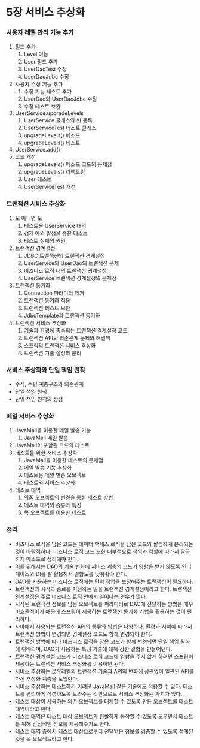 # 5장 서비스 추상화

### 사용자 레벨 관리 기능 추가

1. 필드 추가
    1. Level 이늄
    2. User 필드 추가
    3. UserDaoTest 수정
    4. UserDaoJdbc 수정
2. 사용자 수정 기능 추가
    1. 수정 기능 테스트 추가
    2. UserDao와 UserDaoJdbc 수정
    3. 수정 테스트 보완
3. UserService.upgradeLevels
    1. UserService 클래스와 빈 등록
    2. UserServiceTest 테스트 클래스
    3. upgradeLevels() 메소드
    4. upgradeLevels() 테스트
4. UserService.add()
5. 코드 개선
    1. upgradeLevels() 메소드 코드의 문제점
    2. upgradeLevels() 리팩토링
    3. User 테스트
    4. UserServiceTest 개선

### 트랜잭션 서비스 추상화

1. 모 아니면 도
    1. 테스트용 UserService 대역
    2. 갱제 예외 발생을 통한 테스트
    3. 테스트 실패의 원인
2. 트랜잭션 경계설정
    1. JDBC 트랜잭션의 트랜잭션 경계설정
    2. UserService와 UserDao의 트랜잭션 문제
    3. 비즈니스 로직 내의 트랜잭션 경계설정
    4. UserService 트랜잭션 경계설정의 문제점
3. 트랜잭션 동기화
    1. Connection 파라미터 제거
    2. 트랜잭션 동기화 적용
    3. 트랜잭션 테스트 보완
    4. JdbcTemplate과 트랜잭션 동기화
4. 트랜잭션 서비스 추상화
    1. 기술과 환경에 종속되는 트랜잭션 경계설정 코드
    2. 트랜잭션 API의 의존관계 문제와 해결책
    3. 스프링의 트랜잭션 서비스 추상화
    4. 트랜잭션 기술 설정의 분리

### 서비스 추상화와 단일 책임 원칙

- 수직, 수평 계층구조와 의존관계
- 단일 책임 원칙
- 단일 책임 원칙의 장점

### 메일 서비스 추상화

1. JavaMail을 이용한 메일 발송 기능
    1. JavaMail 메일 발송
2. JavaMail이 포함된 코드의 테스트
3. 테스트를 위한 서비스 추상화
    1. JavaMail을 이용한 테스트의 문제점
    2. 메일 발송 기능 추상화
    3. 테스트용 메일 발송 오브젝트
    4. 테스트와 서비스 추상화
4. 테스트 대역
    1. 의존 오브젝트의 변경을 통한 테스트 방법
    2. 테스트 대역의 종류와 특징
    3. 목 오브젝트를 이용한 테스트

### 정리

- 비즈니스 로직을 담은 코드는 데이터 액세스 로직을 담은 코드와 깔끔하게 분리되는 것이 바람직하다. 비즈니스 로직 코드 또한 내부적으로 책임과 역할에 따라서 깔끔하게 메소드로 정리돼야 한다.
- 이를 위해서는 DAO의 기술 변화에 서비스 계층의 코드가 영향을 받지 않도록 인터페이스와 DI를 잘 활용해서 결합도를 낮춰줘야 한다.
- DAO를 사용하는 비즈니스 로직에는 단위 작업을 보장해주는 트랜잭션이 필요하다.
- 트랜잭션의 시작과 종료를 지정하는 일을 트랜잭션 경계설정이라고 한다. 트랜잭션 경계설정은 주로 비즈니스 로직 안에서 일어나는 경우가 많다.
- 시작된 트랜잭션 정보를 담은 오브젝트를 피라미터로 DAO에 전달하는 방법은 매우 비효울적이기 때문에 스프링이 제공하는 트랜잭션 동기화 기법을 활용하는 것이 편리하다.
- 자바에서 사용되는 트랜잭션 API의 종류와 방법은 다양하다. 환경과 서버에 따라서 트랜잭션 방법이 변경되면 경계설정 코드도 함께 변경되야 한다.
- 트랜잭션 방법에 따라 비즈니스 로직을 담은 코드가 함께 변경되면 단일 책임 원칙에 위배되며, DAO가 사용하는 특정 기술에 대해 강한 결합을 만들어낸다.
- 트랜잭션 경계설정 코드가 비즈니스 로직 코드에 영향을 주지 않게 하려면 스프링이 제공하는 트랜잭션 서비스 추상화를 이용하면 된다.
- 서비스 추상화는 로우레벨의 트랜잭션 기술과 API의 변화에 상관없이 일관된 API를 가진 추상화 계층을 도입한다.
- 서비스 추상화는 테스트하기 어려운 JavaMail 같은 기술에도 적용할 수 있다. 테스트를 편리하게 작성하도록 도와주는 것만으로도 서비스 추상화는 가치가 있다.
- 테스트 대상이 사용하는 의존 오브젝트를 대체할 수 있도록 만든 오브젝트를 테스트 대역이라고 한다.
- 테스트 대역은 테스트 대상 오브젝트가 원활하게 동작할 수 있도록 도우면서 테스트를 위해 간접적인 정보를 제공해주기도 한다.
- 테스트 대역 중에서 테스트 대상으로부터 전달받은 정보를 검증할 수 있도록 설계된 것을 목 오브젝트라고 한다.